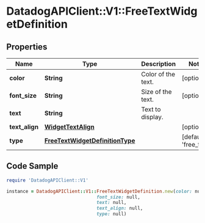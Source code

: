 # DatadogAPIClient::V1::FreeTextWidgetDefinition

## Properties

Name | Type | Description | Notes
------------ | ------------- | ------------- | -------------
**color** | **String** | Color of the text. | [optional] 
**font_size** | **String** | Size of the text. | [optional] 
**text** | **String** | Text to display. | 
**text_align** | [**WidgetTextAlign**](WidgetTextAlign.md) |  | [optional] 
**type** | [**FreeTextWidgetDefinitionType**](FreeTextWidgetDefinitionType.md) |  | [default to &#39;free_text&#39;]

## Code Sample

```ruby
require 'DatadogAPIClient::V1'

instance = DatadogAPIClient::V1::FreeTextWidgetDefinition.new(color: null,
                                 font_size: null,
                                 text: null,
                                 text_align: null,
                                 type: null)
```


